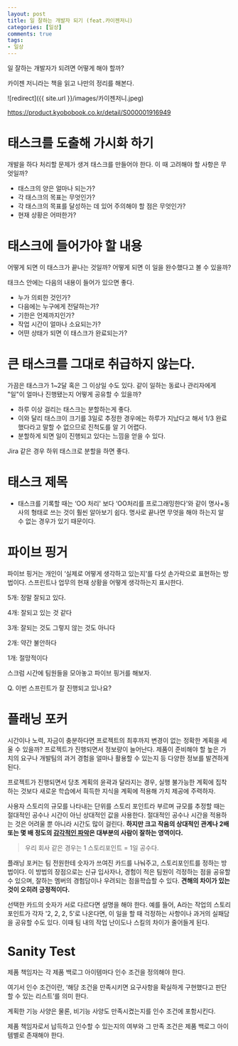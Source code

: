 ```yaml
---
layout: post
title: 일 잘하는 개발자 되기 (feat.카이젠저니)
categories: [일상]
comments: true 
tags:
- 일상
---
```



일 잘하는 개발자가 되려면 어떻게 해야 할까?

카이젠 저니라는 책을 읽고 나만의 정리를 해본다.

![redirect]({{ site.url }}/images/카이젠저니.jpeg)

https://product.kyobobook.co.kr/detail/S000001916949



# 태스크를 도출해 가시화 하기

개발을 하다 처리할 문제가 생겨 태스크를 만들어야 한다.
이 때 고려해야 할 사항은 무엇일까?

- 태스크의 양은 얼마나 되는가?
- 각 태스크의 목표는 무엇인가?
- 각 태스크의 목표를 달성하는 데 있어 주의해야 할 점은 무엇인가?
- 현재 상황은 어떠한가?

# 태스크에 들어가야 할 내용 

어떻게 되면 이 태스크가 끝나는 것일까? 
어떻게 되면 이 일을 완수했다고 볼 수 있을까?

태크스 안에는 다음의 내용이 들어가 있으면 좋다.

- 누가 의뢰한 것인가?
- 다음에는 누구에게 전달하는가?
- 기한은 언제까지인가?
- 작업 시간이 얼마나 소요되는가?
- 어떤 상태가 되면 이 태스크가 완료되는가?

# 큰 태스크를 그대로 취급하지 않는다.

가끔은 태스크가 1~2달 혹은 그 이상일 수도 있다.
같이 일하는 동료나 관리자에게 "일"이 얼마나 진행됐는지 어떻게 공유할 수 있을까?

- 하루 이상 걸리는 태스크는 분할하는게 좋다.
- 이와 달리 태스크이 크기를 3일로 추정한 경우에는 하루가 지났다고 해서 1/3 완료했다라고 말할 수 없으므로 진척도를 알 기 어렵다.
- 분할하게 되면 일이 진행되고 있다는 느낌을 얻을 수 있다.

Jira 같은 경우 하위 태스크로 분할을 하면 좋다.

# 태스크 제목

- 태스크를 기록할 때는 ‘OO 처리' 보다 ‘OO처리를 프로그래밍한다'와 같이 명사+동사의 형태로 쓰는 것이 훨씬 알아보기 쉽다. 명사로 끝나면 무엇을 해야 하는지 알 수 없는 경우가 있기 때문이다.

# 파이브 핑거

파이브 핑거는 개인이 ‘실제로 어떻게 생각하고 있는지'를 다섯 손가락으로 표현하는 방법이다. 스프린트나 업무의 현재 상황을 어떻게 생각하는지 표시한다.

5개: 정말 잘되고 있다.

4개: 잘되고 있는 것 같다

3개: 잘되는 것도 그렇지 않는 것도 아니다

2개: 약간 불안하다

1개: 절망적이다

스크럼 시간에 팀원들을 모아놓고 파이브 핑거를 해보자.

Q. 이번 스프린트가 잘 진행되고 있나요?



# 플래닝 포커

시간이나 노력, 자금이 충분하다면 프로젝트의 최후까지 변경이 없는 정확한 계획을 세울 수 있을까?
프로젝트가 진행되면서 정보량이 늘어난다.
제품이 준비해야 할 높은 가치의 요구나 개발팀의 과거 경험을 얼마나 활용할 수 있는지 등 다양한 정보를 발견하게 된다.

프로젝트가 진행되면서 당초 계획의 윤곽과 달라지는 경우, 실행 불가능한 계획에 집착하는 것보다 새로운 학습에서 흭득한 지식을 계획에 적용해 가치 제공에 주력하자.

사용자 스토리의 규모를 나타내는 단위를 스토리 포인트라 부르며 규모를 추정할 때는 절대적인 공수나 시간이 아닌 상대적인 값을 사용한다.
절대적인 공수나 시간을 적용하는 것은 어려울 뿐 아니라 시간도 많이 걸린다.
**하지만 크고 작음의 상대적인 관계나 2배 또는 몇 배 정도의 <u>감각적인 파악</u>은 대부분의 사람이 잘하는 영역이다.**

> 우리 회사 같은 경우는 1 스토리포인트 = 1일 공수다.

플래닝 포커는 팀 전원한테 숫자가 쓰여진 카드를 나눠주고, 스토리포인트를 정하는 방법이다.
이 방법의 장점으로는 신규 입사자나, 경험이 적은 팀원이 걱정하는 점을 공유할 수 있으며, 잘하는 멤버의 경험담이나 우려되는 점을학습할 수 있다. **견해의 차이가 있는 것이 오히려 긍정적이다.**

선택한 카드의 숫자가 서로 다르다면 설명을 해야 한다.
예를 들어, A라는 작업의 스토리 포인트가 각자 '2, 2, 2, 5'로 나온다면, 이 일을 할 때 걱정하는 사항이나 과거의 실패담을 공유할 수도 있다.
이때 팀 내의 작업 난이도나 스킬의 차이가 줄어들게 된다.

# Sanity Test

제품 책임자는 각 제품 백로그 아이템마다 인수 조건을 정의해야 한다.

여기서 인수 조건이란, ‘해당 조건을 만족시키면 요구사항을 확실하게 구현했다고 판단할 수 있는 리스트’를 의미 한다.

계획한 기능 사양은 물론, 비기능 사양도 만족시켰는지를 인수 조건에 포함시킨다.

제품 책임자로서 납득하고 인수할 수 있는지의 여부와 그 만족 조건은 제품 백로그 아이템별로 존재해야 한다.
